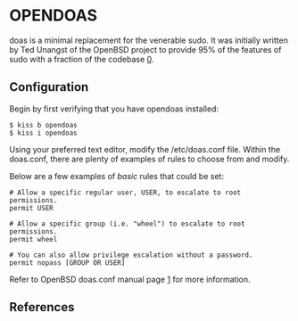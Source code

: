 OPENDOAS
========

doas is a minimal replacement for the venerable sudo. It was initially written 
by Ted Unangst of the OpenBSD project to provide 95% of the features of sudo 
with a fraction of the codebase [0].

Configuration
-------------

Begin by first verifying that you have opendoas installed:

    $ kiss b opendoas
    $ kiss i opendoas

Using your preferred text editor, modify the /etc/doas.conf file. Within the 
doas.conf, there are plenty of examples of rules to choose from and modify.

Below are a few examples of *basic* rules that could be set:  

    # Allow a specific regular user, USER, to escalate to root permissions.
    permit USER
    
    # Allow a specific group (i.e. "wheel") to escalate to root permissions.
    permit wheel

    # You can also allow privilege escalation without a password.
    permit nopass [GROUP OR USER]

Refer to OpenBSD doas.conf manual page [1] for more information.

References
----------

[0]: https://github.com/Duncaen/OpenDoas
[1]: https://man.openbsd.org/doas.conf.5
